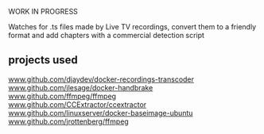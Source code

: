 WORK IN PROGRESS

Watches for .ts files made by Live TV recordings, convert them to a friendly format and add chapters with a commercial detection script

## projects used

www.github.com/djaydev/docker-recordings-transcoder  
www.github.com/jlesage/docker-handbrake  
www.github.com/ffmpeg/ffmpeg  
www.github.com/CCExtractor/ccextractor  
www.github.com/linuxserver/docker-baseimage-ubuntu  
www.github.com/jrottenberg/ffmpeg
